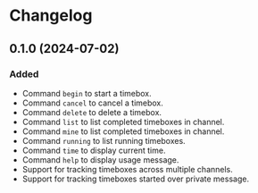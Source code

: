 Changelog
=========

0.1.0 (2024-07-02)
------------------

### Added

- Command `begin` to start a timebox.
- Command `cancel` to cancel a timebox.
- Command `delete` to delete a timebox.
- Command `list` to list completed timeboxes in channel.
- Command `mine` to list completed timeboxes in channel.
- Command `running` to list running timeboxes.
- Command `time` to display current time.
- Command `help` to display usage message.
- Support for tracking timeboxes across multiple channels.
- Support for tracking timeboxes started over private message.
